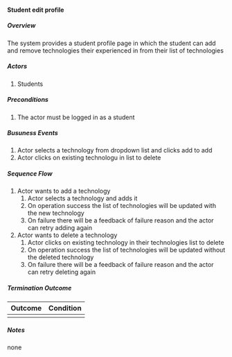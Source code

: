 #### Student edit profile

##### Overview
The system provides a student profile page in which the student can add and remove technologies their experienced in from their list of technologies

##### Actors

1. Students

##### Preconditions

1. The actor must be logged in as a student

##### Busuness Events

1. Actor selects a technology from dropdown list and clicks add to add
2. Actor clicks on existing technologu in list to delete

##### Sequence Flow

1. Actor wants to add a technology
   1. Actor selects a technology and adds it
   2. On operation success the list of technologies will be updated with the new technology
   3. On failure there will be a feedback of failure reason and the actor can retry adding again
2. Actor wants to delete a technology
   1. Actor clicks on existing technology in their technologies list to delete
   2. On operation success the list of technologies will be updated without the deleted technology
   3. On failure there will be a feedback of failure reason and the actor can retry deleting again

##### Termination Outcome
| Outcome          | Condition |
|------------------|-----------|
|  |     |

##### Notes
none

